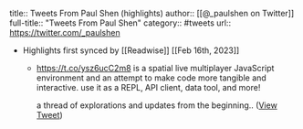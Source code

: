 title:: Tweets From Paul Shen (highlights)
author:: [[@_paulshen on Twitter]]
full-title:: "Tweets From Paul Shen"
category:: #tweets
url:: https://twitter.com/_paulshen

- Highlights first synced by [[Readwise]] [[Feb 16th, 2023]]
	- https://t.co/ysz6ucC2m8 is a spatial live multiplayer JavaScript environment and an attempt to make code more tangible and interactive. use it as a REPL, API client, data tool, and more!
	  
	  a thread of explorations and updates from the beginning.. ([View Tweet](https://twitter.com/_paulshen/status/1610407861687037953))